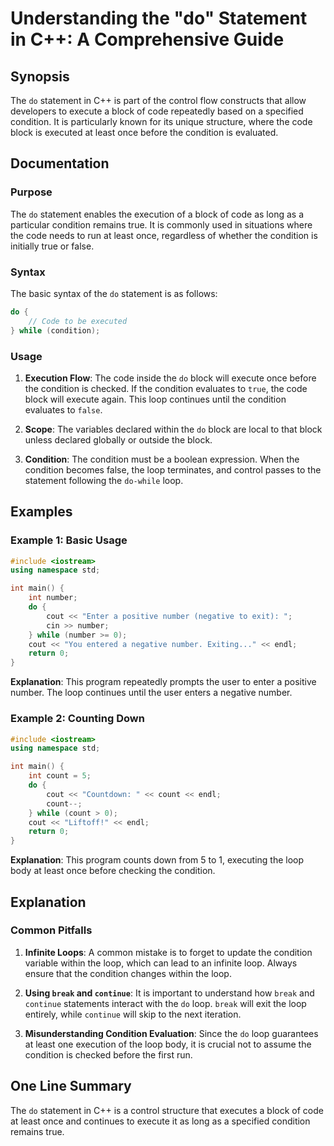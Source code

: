 <!--
Meta Description: # Understanding the "do" Statement in C++: A Comprehensive Guide ## Synopsis The `do` statement in C++ is part of the control flow constructs that all...
Meta Keywords: condition, loop, block, code, number
-->

# Understanding the "do" Statement in C++: A Comprehensive Guide

## Synopsis
The `do` statement in C++ is part of the control flow constructs that allow developers to execute a block of code repeatedly based on a specified condition. It is particularly known for its unique structure, where the code block is executed at least once before the condition is evaluated.

## Documentation
### Purpose
The `do` statement enables the execution of a block of code as long as a particular condition remains true. It is commonly used in situations where the code needs to run at least once, regardless of whether the condition is initially true or false. 

### Syntax
The basic syntax of the `do` statement is as follows:

```cpp
do {
    // Code to be executed
} while (condition);
```

### Usage
1. **Execution Flow**: The code inside the `do` block will execute once before the condition is checked. If the condition evaluates to `true`, the code block will execute again. This loop continues until the condition evaluates to `false`.

2. **Scope**: The variables declared within the `do` block are local to that block unless declared globally or outside the block.

3. **Condition**: The condition must be a boolean expression. When the condition becomes false, the loop terminates, and control passes to the statement following the `do-while` loop.

## Examples
### Example 1: Basic Usage
```cpp
#include <iostream>
using namespace std;

int main() {
    int number;
    do {
        cout << "Enter a positive number (negative to exit): ";
        cin >> number;
    } while (number >= 0);
    cout << "You entered a negative number. Exiting..." << endl;
    return 0;
}
```
**Explanation**: This program repeatedly prompts the user to enter a positive number. The loop continues until the user enters a negative number.

### Example 2: Counting Down
```cpp
#include <iostream>
using namespace std;

int main() {
    int count = 5;
    do {
        cout << "Countdown: " << count << endl;
        count--;
    } while (count > 0);
    cout << "Liftoff!" << endl;
    return 0;
}
```
**Explanation**: This program counts down from 5 to 1, executing the loop body at least once before checking the condition.

## Explanation
### Common Pitfalls
1. **Infinite Loops**: A common mistake is to forget to update the condition variable within the loop, which can lead to an infinite loop. Always ensure that the condition changes within the loop.

2. **Using `break` and `continue`**: It is important to understand how `break` and `continue` statements interact with the `do` loop. `break` will exit the loop entirely, while `continue` will skip to the next iteration.

3. **Misunderstanding Condition Evaluation**: Since the `do` loop guarantees at least one execution of the loop body, it is crucial not to assume the condition is checked before the first run.

## One Line Summary
The `do` statement in C++ is a control structure that executes a block of code at least once and continues to execute it as long as a specified condition remains true.